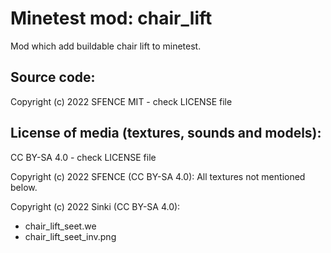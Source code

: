 Minetest mod: chair_lift
========================
Mod which add buildable chair lift to minetest.

Source code:
-----------------------
Copyright (c) 2022 SFENCE
MIT - check LICENSE file

License of media (textures, sounds and models):
-----------------------------------------------
CC BY-SA 4.0 - check LICENSE file

Copyright (c) 2022 SFENCE (CC BY-SA 4.0):
All textures not mentioned below.

Copyright (c) 2022 Sinki (CC BY-SA 4.0):

* chair_lift_seet.we
* chair_lift_seet_inv.png

